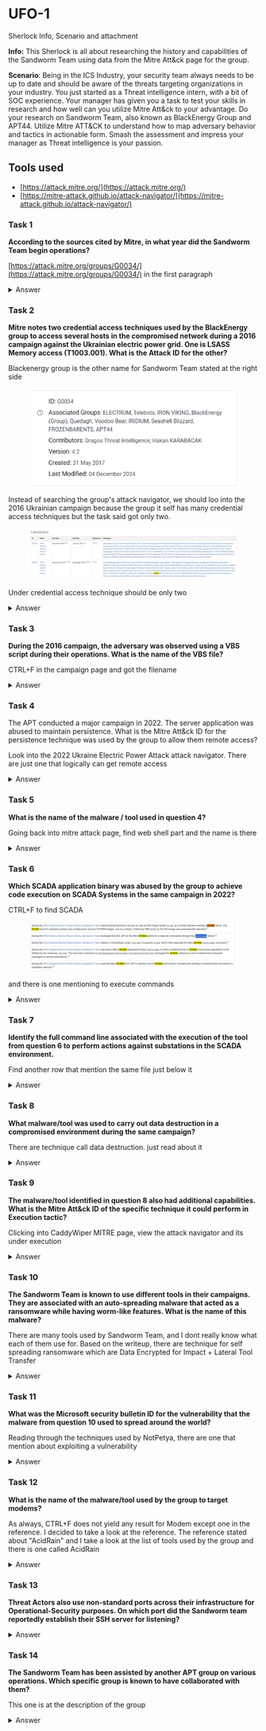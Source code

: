 # UFO-1

Sherlock Info, Scenario and attachment

**Info:** This Sherlock is all about researching the history and capabilities of the Sandworm Team using data from the Mitre Att\&ck page for the group.

**Scenario**: Being in the ICS Industry, your security team always needs to be up to date and should be aware of the threats targeting organizations in your industry. You just started as a Threat intelligence intern, with a bit of SOC experience. Your manager has given you a task to test your skills in research and how well can you utilize Mitre Att\&ck to your advantage. Do your research on Sandworm Team, also known as BlackEnergy Group and APT44. Utilize Mitre ATT\&CK to understand how to map adversary behavior and tactics in actionable form. Smash the assessment and impress your manager as Threat intelligence is your passion.

## Tools used

* [https://attack.mitre.org/](https://attack.mitre.org/)
* [https://mitre-attack.github.io/attack-navigator/](https://mitre-attack.github.io/attack-navigator/)

### Task 1

**According to the sources cited by Mitre, in what year did the Sandworm Team begin operations?**

[https://attack.mitre.org/groups/G0034/](https://attack.mitre.org/groups/G0034/) in the first paragraph

<details>

<summary>Answer</summary>

2009

</details>

### Task 2

**Mitre notes two credential access techniques used by the BlackEnergy group to access several hosts in the compromised network during a 2016 campaign against the Ukrainian electric power grid. One is LSASS Memory access (T1003.001). What is the Attack ID for the other?**

Blackenergy group is the other name for Sandworm Team stated at the right side

<figure><img src="../../../.gitbook/assets/image (22).png" alt="" width="454"><figcaption></figcaption></figure>

Instead of searching the group's attack navigator, we should loo into the 2016 Ukrainian campaign because the group it self has many credential access techniques but the task said got only two.

<figure><img src="../../../.gitbook/assets/image (23).png" alt=""><figcaption></figcaption></figure>

Under credential access technique should be only two

<details>

<summary>Answer</summary>

T1110

</details>

### Task 3

**During the 2016 campaign, the adversary was observed using a VBS script during their operations. What is the name of the VBS file?**

CTRL+F in the campaign page and got the filename

<details>

<summary>Answer</summary>

<figure><img src="../../../.gitbook/assets/image (24).png" alt=""><figcaption></figcaption></figure>

ufn.vbs

</details>

### Task 4

The APT conducted a major campaign in 2022. The server application was abused to maintain persistence. What is the Mitre Att\&ck ID for the persistence technique was used by the group to allow them remote access?

Look into the 2022 Ukraine Electric Power Attack attack navigator. There are just one that logically can get remote access

<details>

<summary>Answer</summary>

T1505.003

</details>

### Task 5

**What is the name of the malware / tool used in question 4?**

Going back into mitre attack page, find web shell part and the name is there

<details>

<summary>Answer</summary>

Neo-REGEORG

</details>

### Task 6

**Which SCADA application binary was abused by the group to achieve code execution on SCADA Systems in the same campaign in 2022?**

CTRL+F to find SCADA

<figure><img src="../../../.gitbook/assets/image (25).png" alt=""><figcaption></figcaption></figure>

and there is one mentioning to execute commands

<details>

<summary>Answer</summary>

scilc.exe

</details>

### Task 7

**Identify the full command line associated with the execution of the tool from question 6 to perform actions against substations in the SCADA environment.**

Find another row that mention the same file just below it

<details>

<summary>Answer</summary>

C:\sc\prog\exec\scilc.exe -do pack\scil\s1.txt

</details>

### Task 8

**What malware/tool was used to carry out data destruction in a compromised environment during the same campaign?**

There are technique call data destruction. just read about it

<details>

<summary>Answer</summary>

CaddyWiper

</details>

### Task 9

**The malware/tool identified in question 8 also had additional capabilities. What is the Mitre Att\&ck ID of the specific technique it could perform in Execution tactic?**

Clicking into CaddyWiper MITRE page, view the attack navigator and its under execution

<details>

<summary>Answer</summary>

T1106

</details>

### Task 10

**The Sandworm Team is known to use different tools in their campaigns. They are associated with an auto-spreading malware that acted as a ransomware while having worm-like features. What is the name of this malware?**

There are many tools used by Sandworm Team, and I dont really know what each of them use for. Based on the writeup, there are technique for self spreading ransomware which are Data Encrypted for Impact + Lateral Tool Transfer

<details>

<summary>Answer</summary>

NotPetya

</details>

### Task 11

**What was the Microsoft security bulletin ID for the vulnerability that the malware from question 10 used to spread around the world?**

Reading through the techniques used by NotPetya, there are one that mention about exploiting a vulnerability

<details>

<summary>Answer</summary>

MS17-010

</details>

### Task 12

**What is the name of the malware/tool used by the group to target modems?**

As always, CTRL+F does not yield any result for Modem except one in the reference. I decided to take a look at the reference. The reference stated about "AcidRain" and I take a look at the list of tools used by the group and there is one called AcidRain

<details>

<summary>Answer</summary>

AcidRain

</details>

### Task 13

**Threat Actors also use non-standard ports across their infrastructure for Operational-Security purposes. On which port did the Sandworm team reportedly establish their SSH server for listening?**

<details>

<summary>Answer</summary>

<figure><img src="../../../.gitbook/assets/image (26).png" alt=""><figcaption></figcaption></figure>

6789

</details>

### Task 14

**The Sandworm Team has been assisted by another APT group on various operations. Which specific group is known to have collaborated with them?**

This one is at the description of the group

<details>

<summary>Answer</summary>

APT28

</details>
